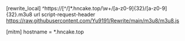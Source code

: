 [rewrite_local]
^https:\/\/[^\/]*\.hncake\.top\/\w+\/[a-z0-9]{32}\/[a-z0-9]{32}\.m3u8 url script-request-header https://raw.githubusercontent.com/Yu9191/Rewrite/main/m3u8/m3u8.js

[mitm]
hostname = *.hncake.top
